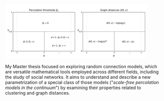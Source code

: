 <img title="" src="poisson.png" alt="" width="456">

My Master thesis focused on exploring random connection models, which are versatile mathematical tools employed across different fields, including the study of social networks. It aims to understand and describe a new parametrization of a special class of those models ("*scale-free percolation models in the continuum*")  by examining their properties related to clustering and graph distances. 
